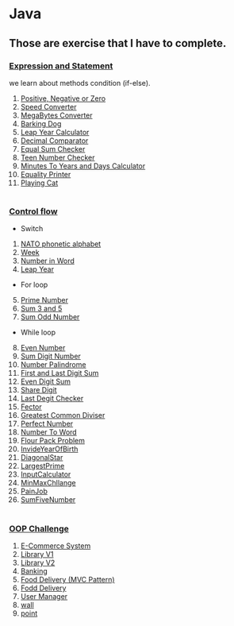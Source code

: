 # Java

## Those are exercise that I have to complete.

### [Expression and Statement](./Day-02-expression-statement/README.md)

we learn about methods condition (if-else).

1. [Positive, Negative or Zero](./Day-02-expression-statement/src/PositiveNegativeZero.java)
2. [Speed Converter](./Day-02-expression-statement/src/SpeedConverter.java)
3. [MegaBytes Converter](./Day-02-expression-statement/src/MegaBytesConverter.java)
4. [Barking Dog](./Day-02-expression-statement/src/BarkingDog.java)
5. [Leap Year Calculator](./Day-02-expression-statement/src/LeapYear.java)
6. [Decimal Comparator](./Day-02-expression-statement/src/DecimalComparator.java)
7. [Equal Sum Checker](./Day-02-expression-statement/src/EqualSumChecker.java)
8. [Teen Number Checker](./Day-02-expression-statement/src/TeenNumberChecker.java)
9. [Minutes To Years and Days Calculator](./Day-02-expression-statement/src/MinutesToYearsDaysCalculator.java)
10. [Equality Printer](./Day-02-expression-statement/src/IntEqualityPrinter.java)
11. [Playing Cat](./Day-02-expression-statement/src/PlayingCat.java)

#

### [Control flow](./Day-03-constrol-flow/README.md)

- Switch

1. [NATO phonetic alphabet](./Day-03-constrol-flow/src/challenge_switch_case/Main.java)
2. [Week](./Day-03-constrol-flow/src/challenge_switch_case/Week.java)
3. [Number in Word](./Day-03-constrol-flow/src/challenge_switch_case/printNumberInWord.java)
4. [Leap Year](./Day-03-constrol-flow/src/challenge_switch_case/NumberOfDayInMonthWithLeapYear.java)

- For loop

5. [Prime Number](./Day-03-constrol-flow/src/loop_challenge/PrimeNumber.java)
6. [Sum 3 and 5 ](./Day-03-constrol-flow/src/loop_challenge/Sum3And5.java)
7. [Sum Odd Number](./Day-03-constrol-flow/src/loop_challenge/SumODD.java)

- While loop

8. [Even Number](./Day-03-constrol-flow/src/while_loop_challenge/EvenNumber.java)
9. [Sum Digit Number](./Day-03-constrol-flow/src/while_loop_challenge/SumDigit.java)
10. [Number Palindrome](./Day-03-constrol-flow/src/loop_challenge/NumberPalindrome.java)
11. [First and Last Digit Sum](./Day-03-constrol-flow/src/loop_challenge/FirstAndLastDigitSum.java)
12. [Even Digit Sum](./Day-03-constrol-flow/src/loop_challenge/EvenDigitSum.java)
13. [Share Digit](./Day-03-constrol-flow/src/loop_challenge/SharedDigit.java)
14. [Last Degit Checker](./Day-03-constrol-flow/src/loop_challenge/LastDigitChecker.java)
15. [Fector](./Day-03-constrol-flow/src/loop_challenge/FactorPrinter.java)
16. [Greatest Common Diviser](./Day-03-constrol-flow/src/loop_challenge/GreatestCommonDivisor.java)
17. [Perfect Number](./Day-03-constrol-flow/src/loop_challenge/PerfectNumber.java)
18. [Number To Word](./Day-03-constrol-flow/src/loop_challenge/NumberToWords.java)
19. [Flour Pack Problem](./Day-03-constrol-flow/src/loop_challenge/FlourPacker.java)
20. [InvideYearOfBirth](./Day-03-constrol-flow/src/loop_challenge/InvideYearOfBirth.java)
21. [DiagonalStar](./Day-03-constrol-flow/src/loop_challenge/DiagonalStar.java)
22. [LargestPrime](./Day-03-constrol-flow/src/loop_challenge/LargestPrime.java)
23. [InputCalculator](./Day-03-constrol-flow/src/loop_challenge/InputCalculator.java)
24. [MinMaxChllange](./Day-03-constrol-flow/src/loop_challenge/MinMaxChallege.java)
25. [PainJob](./Day-03-constrol-flow/src/loop_challenge/PaintJob.java)
26. [SumFiveNumber](./Day-03-constrol-flow/src/loop_challenge/SumFiveNumber.java)

#

### [OOP Challenge](./Day-02-expression-statement/README.md)

1. [E-Commerce System](./Day-12-OOP/src/ecommerce_system/Main.java)
2. [Library V1](./Day-12-OOP/src/library/Main.java)
3. [Library V2](./Day-12-OOP/src/libraries/Main.java)
4. [Banking](./Day-13-polymorphism/src/banking/Main.java)
5. [Food Delivery (MVC Pattern)](./Day-12-OOP/src/food_delivery_app/Main.java)
6. [Fodd Delivery](./Day-12-OOP/src/food_delivery/Main.java)
7. [User Manager](./Day-12-OOP/src/user_manager/Main.java)
8. [wall](./Day-12-OOP/src/oop_challenge/wall/Main.java)
9. [point](./Day-12-OOP/src/oop_challenge/point/Main.java)
